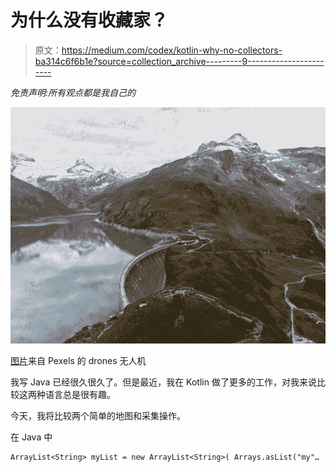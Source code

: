 # 为什么没有收藏家？

> 原文：<https://medium.com/codex/kotlin-why-no-collectors-ba314c6f6b1e?source=collection_archive---------9----------------------->

*免责声明:所有观点都是我自己的*

![](img/48335a3ece9419546c79345416a12ac4.png)

[图片](https://www.pexels.com/photo/mountainous-landscape-with-a-lake-10452118/)来自 Pexels 的 drones 无人机

我写 Java 已经很久很久了。但是最近，我在 Kotlin 做了更多的工作，对我来说比较这两种语言总是很有趣。

今天，我将比较两个简单的地图和采集操作。

在 Java 中

```
ArrayList<String> myList = new ArrayList<String>( Arrays.asList("my"…
```